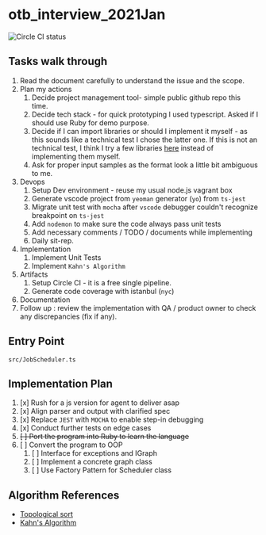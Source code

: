 # otb_interview_2021Jan

![Circle CI status](https://circleci.com/gh/christszchingwong/otb_interview_2021Jan.svg?style=shield)

## Tasks walk through

1. Read the document carefully to understand the issue and the scope.
1. Plan my actions
   1. Decide project management tool- simple public github repo this time.
   1. Decide tech stack - for quick prototyping I used typescript. Asked if I should use Ruby for demo purpose.
   1. Decide if I can import libraries or should I implement it myself - as this sounds like a technical test I chose the latter one. If this is not an technical test, I think I try a few libraries [here](https://www.npmjs.com/search?q=topological%20sort) instead of implementing them myself.
   1. Ask for proper input samples as the format look a little bit ambiguous to me.
1. Devops
   1. Setup Dev environment - reuse my usual node.js vagrant box
   2. Generate vscode project from `yeoman` generator (`yo`) from `ts-jest`
   3. Migrate unit test with `mocha` after `vscode` debugger couldn't recognize breakpoint on `ts-jest`
   4. Add `nodemon` to make sure the code always pass unit tests
   5. Add necessary comments / TODO / documents while implementing
   6. Daily sit-rep.
2. Implementation
   1. Implement Unit Tests
   2. Implement `Kahn's Algorithm`
3. Artifacts
   1. Setup Circle CI - it is a free single pipeline.
   2. Generate code coverage with istanbul (`nyc`)
4. Documentation
5. Follow up : review the implementation with QA / product owner to check any discrepancies (fix if any).


## Entry Point
`src/JobScheduler.ts`

## Implementation Plan

1. [x] Rush for a js version for agent to deliver asap
1. [x] Align parser and output with clarified spec
1. [x] Replace `JEST` with `MOCHA` to enable step-in debugging
1. [x] Conduct further tests on edge cases
1. ~~[ ] Port the program into Ruby to learn the language~~
1. [ ] Convert the program to OOP
   1. [ ] Interface for exceptions and IGraph
   2. [ ] Implement a concrete graph class
   3. [ ] Use Factory Pattern for Scheduler class

## Algorithm References

- [Topological sort](https://en.wikipedia.org/wiki/Topological_sorting)
- [Kahn's Algorithm](https://www.educative.io/edpresso/what-is-topological-sort)